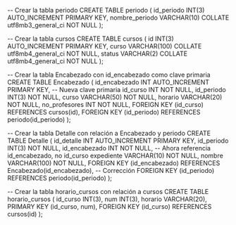 -- Crear la tabla periodo
CREATE TABLE periodo (
    id_periodo INT(3) AUTO_INCREMENT PRIMARY KEY,
    nombre_periodo VARCHAR(10) COLLATE utf8mb3_general_ci NOT NULL
);

-- Crear la tabla cursos
CREATE TABLE cursos (
    id INT(3) AUTO_INCREMENT PRIMARY KEY,
    curso VARCHAR(100) COLLATE utf8mb4_general_ci NOT NULL,
    status VARCHAR(2) COLLATE utf8mb4_general_ci NOT NULL
);

-- Crear la tabla Encabezado con id_encabezado como clave primaria
CREATE TABLE Encabezado (
    id_encabezado INT AUTO_INCREMENT PRIMARY KEY,  -- Nueva clave primaria
    id_curso INT NOT NULL,
    id_periodo INT(3) NOT NULL,
    curso VARCHAR(50) NOT NULL,
    horario VARCHAR(20) NOT NULL,
    no_profesores INT NOT NULL,
    FOREIGN KEY (id_curso) REFERENCES cursos(id), 
    FOREIGN KEY (id_periodo) REFERENCES periodo(id_periodo)
);

-- Crear la tabla Detalle con relación a Encabezado y periodo
CREATE TABLE Detalle (
    id_detalle INT AUTO_INCREMENT PRIMARY KEY,
    id_periodo INT(3) NOT NULL,
    id_encabezado INT NOT NULL,  -- Ahora referencia id_encabezado, no id_curso
    expediente VARCHAR(10) NOT NULL,
    nombre VARCHAR(100) NOT NULL,
    FOREIGN KEY (id_encabezado) REFERENCES Encabezado(id_encabezado), -- Corrección
    FOREIGN KEY (id_periodo) REFERENCES periodo(id_periodo)
);

-- Crear la tabla horario_cursos con relación a cursos
CREATE TABLE horario_cursos (
    id_curso INT(3),
    num INT(3),
    horario VARCHAR(20),
    PRIMARY KEY (id_curso, num),
    FOREIGN KEY (id_curso) REFERENCES cursos(id)
);
